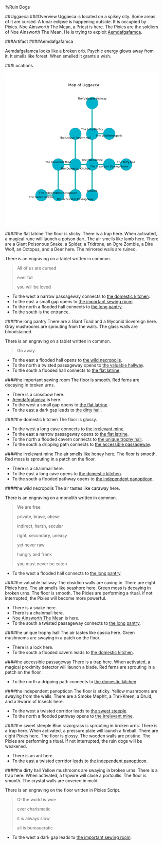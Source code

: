 %Ruin Dogs

##Uggaeca
###Overview
Uggaeca is located on a spikey city. Some areas of it are cursed. A lunar eclipse is happening outside. It is occupied by Pixies. <a name="Noe-Ainsworth-The-Mean"></a>Noe Ainsworth The Mean, a Priest is here. The Pixies are the soldiers of Noe Ainsworth The Mean. He  is trying to exploit [Aemdafgafamca](#Aemdafgafamca). 



###Artifact
####<a name="Aemdafgafamca"></a>Aemdafgafamca


Aemdafgafamca looks like a broken orb. Psychic energy glows away from it. It smells like forest. When smelled it grants a wish. 





###Locations


![](../v2/images/Uggaeca.png)

####<a name="the-flat-latrine"></a>the flat latrine
The floor is sticky. There is a trap here. When activated, a magical rune will launch a poison dart. The air smells like lamb here. There are a Giant Poisonous Snake, a Spider, a Tridrone, an Ogre Zombie, a Dire Wolf, an Octopus, and a Deer here. The mirrored walls are ruined. 

There is an engraving on a tablet written in common. 

> All of us are cursed
>
> ever full
>
> you will be loved
>


* To the west a narrow passageway connects to [the domestic kitchen](#the-domestic-kitchen).
* To the east a small gap opens to [the important sewing room](#the-important-sewing-room).
* To the north a flooded hall connects to [the long pantry](#the-long-pantry).
* To the south is the entrance.


####<a name="the-long-pantry"></a>the long pantry
There are a Giant Toad and a Myconid Sovereign here. Gray mushrooms are sprouting from the walls. The glass walls are bloodstained. 

There is an engraving on a tablet written in common. 

> Go away.
>


* To the east a flooded hall opens to [the wild necropolis](#the-wild-necropolis).
* To the north a twisted passageway opens to [the valuable hallway](#the-valuable-hallway).
* To the south a flooded hall connects to [the flat latrine](#the-flat-latrine).


####<a name="the-important-sewing-room"></a>the important sewing room
The floor is smooth. Red ferns are decaying in broken urns. 



* There is a crossbow here.
* [Aemdafgafamca](#Aemdafgafamca) is here.
* To the west a small gap opens to [the flat latrine](#the-flat-latrine).
* To the east a dark gap leads to [the dirty hall](#the-dirty-hall).


####<a name="the-domestic-kitchen"></a>the domestic kitchen
The floor is glossy. 



* To the west a long cave connects to [the irrelevant mine](#the-irrelevant-mine).
* To the east a narrow passageway opens to [the flat latrine](#the-flat-latrine).
* To the north a flooded cavern connects to [the unique trophy hall](#the-unique-trophy-hall).
* To the south a dripping path connects to [the accessible passageway](#the-accessible-passageway).


####<a name="the-irrelevant-mine"></a>the irrelevant mine
The air smells like honey here. The floor is smooth. Red moss is sprouting in a patch on the floor. 



* There is a chainmail here.
* To the east a long cave opens to [the domestic kitchen](#the-domestic-kitchen).
* To the south a flooded pathway opens to [the independent panopticon](#the-independent-panopticon).


####<a name="the-wild-necropolis"></a>the wild necropolis
The air tastes like caraway here. 

There is an engraving on a monolith written in common. 

> We are free
>
> private, brave, obese
>
> indirect, harsh, secular
>
> right, secondary, uneasy
>
> yet never raw
>
> hungry and frank
>
> you must never be eaten
>


* To the west a flooded hall connects to [the long pantry](#the-long-pantry).


####<a name="the-valuable-hallway"></a>the valuable hallway
The obsidion walls are caving in. There are eight Pixies here. The air smells like seashore here. Green moss is decaying in broken urns. The floor is smooth. The Pixies are performing a ritual. If not interrupted, the Pixies will become more powerful. 



* There is a snake here.
* There is a chainmail here.
* [Noe Ainsworth The Mean](#Noe-Ainsworth-The-Mean) is here.
* To the south a twisted passageway connects to [the long pantry](#the-long-pantry).


####<a name="the-unique-trophy-hall"></a>the unique trophy hall
The air tastes like cassia here. Green mushrooms are swaying in a patch on the floor. 



* There is a lock here.
* To the south a flooded cavern leads to [the domestic kitchen](#the-domestic-kitchen).


####<a name="the-accessible-passageway"></a>the accessible passageway
There is a trap here. When activated, a magical proximity detector will launch a blade. Red ferns are sprouting in a patch on the floor. 



* To the north a dripping path connects to [the domestic kitchen](#the-domestic-kitchen).


####<a name="the-independent-panopticon"></a>the independent panopticon
The floor is sticky. Yellow mushrooms are swaying from the walls. There are a Smoke Mephit, a Thri-Kreen, a Druid, and a Swarm of Insects here. 



* To the west a twisted corridor leads to [the sweet steeple](#the-sweet-steeple).
* To the north a flooded pathway opens to [the irrelevant mine](#the-irrelevant-mine).


####<a name="the-sweet-steeple"></a>the sweet steeple
Blue razorgrass is sprouting in broken urns. There is a trap here. When activated, a pressure plate will launch a fireball. There are eight Pixies here. The floor is glossy. The wooden walls are pristine. The Pixies are performing a ritual. If not interrupted, the ruin dogs will be weakened. 



* There is an ant here.
* To the east a twisted corridor leads to [the independent panopticon](#the-independent-panopticon).


####<a name="the-dirty-hall"></a>the dirty hall
Yellow mushrooms are swaying in broken urns. There is a trap here. When activated, a tripwire will close a portcullis. The floor is smooth. The crystal walls are covered in mold. 

There is an engraving on the floor written in Pixies Script. 

> O! the world is woe
>
> ever charismatic
>
> it is always slow
>
> all is bureaucratic
>


* To the west a dark gap leads to [the important sewing room](#the-important-sewing-room).


